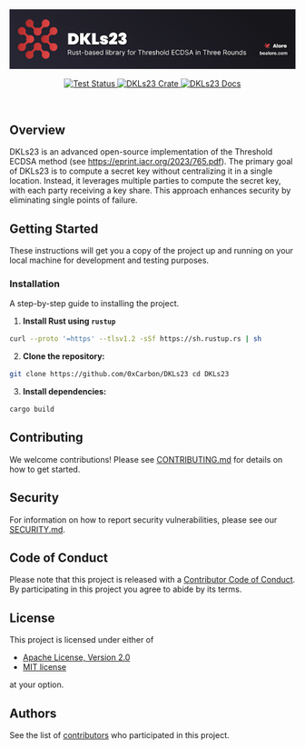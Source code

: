 <div align="center">
    <picture>
        <source srcset=".assets/dkls23-banner.png"  media="(prefers-color-scheme: dark)">
        <img src=".assets/dkls23-banner.png" alt="DKLs logo">
    </picture>

  <p>
    <a href="https://github.com/0xCarbon/DKLs23/actions?query=workflow%3Abackend-ci">
      <img src="https://github.com/0xCarbon/DKLs23/actions/workflows/backend-ci.yml/badge.svg?event=push" alt="Test Status">
    </a>
    <a href="https://crates.io/crates/dkls23">
      <img src="https://img.shields.io/crates/v/dkls23.svg" alt="DKLs23 Crate">
    </a>
    <a href="https://docs.rs/dkls23/latest/dkls23/">
      <img src="https://docs.rs/dkls23/badge.svg" alt="DKLs23 Docs">
    </a>
  </p>
</div>

<br /> 

## Overview
DKLs23 is an advanced open-source implementation of the Threshold ECDSA method (see https://eprint.iacr.org/2023/765.pdf). The primary goal of DKLs23 is to compute a secret key without centralizing it in a single location. Instead, it leverages multiple parties to compute the secret key, with each party receiving a key share. This approach enhances security by eliminating single points of failure.

## Getting Started
These instructions will get you a copy of the project up and running on your local machine for development and testing purposes.

### Installation
A step-by-step guide to installing the project.

1. **Install Rust using `rustup`**
``` bash
curl --proto '=https' --tlsv1.2 -sSf https://sh.rustup.rs | sh
```

2. **Clone the repository:**
```bash
git clone https://github.com/0xCarbon/DKLs23 cd DKLs23
```

3. **Install dependencies:**
```bash
cargo build
```

## Contributing
We welcome contributions! Please see [CONTRIBUTING.md](CONTRIBUTING.md) for details on how to get started.

## Security
For information on how to report security vulnerabilities, please see our [SECURITY.md](SECURITY.md).

## Code of Conduct
Please note that this project is released with a [Contributor Code of Conduct](CODE_OF_CONDUCT.md). By participating in this project you agree to abide by its terms.


## License
This project is licensed under either of
- [Apache License, Version 2.0](LICENSE-APACHE)
- [MIT license](LICENSE-MIT)

at your option.

## Authors
See the list of [contributors](https://github.com/0xCarbon/DKLs23/contributors) who participated in this project.